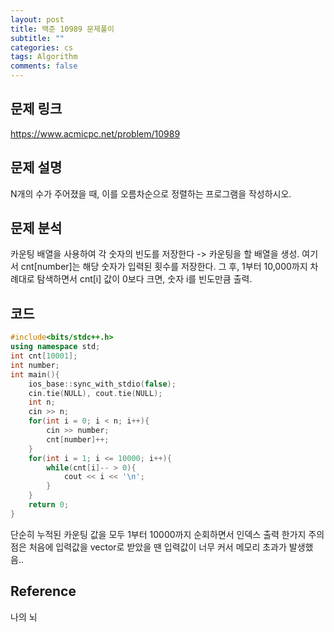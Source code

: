 ```yaml
---
layout: post
title: 백준 10989 문제풀이
subtitle: ""
categories: cs
tags: Algorithm
comments: false
---
```


## 문제 링크

<https://www.acmicpc.net/problem/10989>

## 문제 설명

N개의 수가 주어졌을 때, 이를 오름차순으로 정렬하는 프로그램을 작성하시오.

## 문제 분석

카운팅 배열을 사용하여 각 숫자의 빈도를 저장한다 -> 카운팅을 할 배열을 생성. 
여기서 cnt[number]는 해당 숫자가 입력된 횟수를 저장한다.
그 후, 1부터 10,000까지 차례대로 탐색하면서 cnt[i] 값이 0보다 크면, 숫자 i를 빈도만큼 출력.

## 코드

```cpp
#include<bits/stdc++.h>
using namespace std;
int cnt[10001];
int number;
int main(){
    ios_base::sync_with_stdio(false);
    cin.tie(NULL), cout.tie(NULL);
    int n;
    cin >> n;
    for(int i = 0; i < n; i++){
        cin >> number;
        cnt[number]++;
    }
    for(int i = 1; i <= 10000; i++){
        while(cnt[i]-- > 0){
            cout << i << '\n';
        }
    }
    return 0;
}
```

단순히 누적된 카운팅 값을 모두 1부터 10000까지 순회하면서 인덱스 출력
한가지 주의점은 처음에 입력값을 vector로 받았을 땐 입력값이 너무 커서 메모리 초과가 발생했음..

## Reference

나의 뇌